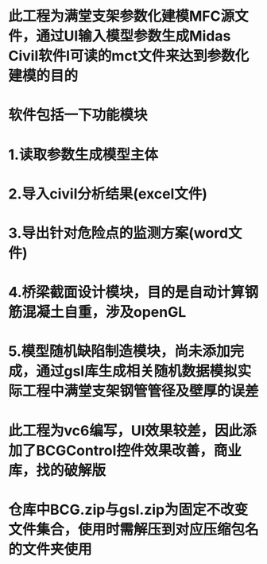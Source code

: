 # 此工程为满堂支架参数化建模MFC源文件，通过UI输入模型参数生成Midas Civil软件l可读的mct文件来达到参数化建模的目的
# 软件包括一下功能模块
  # 1.读取参数生成模型主体
  # 2.导入civil分析结果(excel文件)
  # 3.导出针对危险点的监测方案(word文件)
  # 4.桥梁截面设计模块，目的是自动计算钢筋混凝土自重，涉及openGL
  # 5.模型随机缺陷制造模块，尚未添加完成，通过gsl库生成相关随机数据模拟实际工程中满堂支架钢管管径及壁厚的误差
# 此工程为vc6编写，UI效果较差，因此添加了BCGControl控件效果改善，商业库，找的破解版
# 仓库中BCG.zip与gsl.zip为固定不改变文件集合，使用时需解压到对应压缩包名的文件夹使用
